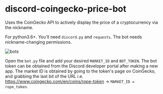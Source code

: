 # discord-coingecko-price-bot
Uses the CoinGecko API to actively display the price of a cryptocurrency via the nickname.

For python3.6+. You'll need `discord.py` and `requests`. The bot needs nickname-changing permissions.

![bots](https://i.ibb.co/9ZBfN6n/test-img.png)

Open the `bot.py` file and add your desired `MARKET_ID` and `BOT_TOKEN`. The bot token can be obtained from the Discord developer portal after making a new app. The market ID is obtained by going to the token's page on CoinGecko, and grabbing the last bit of the URL i.e. https://www.coingecko.com/en/coins/rope-token -> `MARKET_ID = rope_token`.
